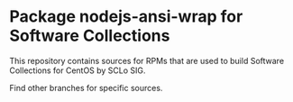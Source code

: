 # Package nodejs-ansi-wrap for Software Collections

This repository contains sources for RPMs that are used
to build Software Collections for CentOS by SCLo SIG.

Find other branches for specific sources.
